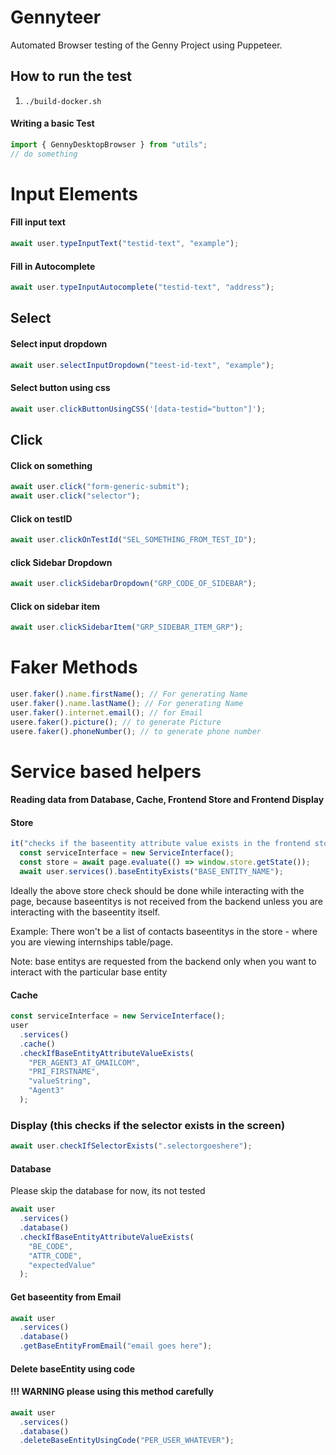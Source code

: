 # Gennyteer

Automated Browser testing of the Genny Project using Puppeteer.

## How to run the test

1. `./build-docker.sh`

#### Writing a basic Test

```javascript
import { GennyDesktopBrowser } from "utils";
// do something
```

# Input Elements

#### Fill input text

```javascript
await user.typeInputText("testid-text", "example");
```

#### Fill in Autocomplete

```javascript
await user.typeInputAutocomplete("testid-text", "address");
```

## Select

#### Select input dropdown

```javascript
await user.selectInputDropdown("teest-id-text", "example");
```

#### Select button using css

```javascript
await user.clickButtonUsingCSS('[data-testid="button"]');
```

## Click

#### Click on something

```javascript
await user.click("form-generic-submit");
await user.click("selector");
```

#### Click on testID

```javascript
await user.clickOnTestId("SEL_SOMETHING_FROM_TEST_ID");
```

#### click Sidebar Dropdown

```javascript
await user.clickSidebarDropdown("GRP_CODE_OF_SIDEBAR");
```

#### Click on sidebar item

```javascript
await user.clickSidebarItem("GRP_SIDEBAR_ITEM_GRP");
```

# Faker Methods

```javascript
user.faker().name.firstName(); // For generating Name
user.faker().name.lastName(); // For generating Name
user.faker().internet.email(); // for Email
usere.faker().picture(); // to generate Picture
usere.faker().phoneNumber(); // to generate phone number
```

# Service based helpers

#### Reading data from Database, Cache, Frontend Store and Frontend Display

#### Store

```javascript
it("checks if the baseentity attribute value exists in the frontend store", async () => {
  const serviceInterface = new ServiceInterface();
  const store = await page.evaluate(() => window.store.getState());
  await user.services().baseEntityExists("BASE_ENTITY_NAME");
```

Ideally the above store check should be done while interacting with the page, because baseentitys is not received from the backend unless you are interacting with the baseentity itself.

Example: There won't be a list of contacts baseentitys in the store - where you are viewing internships table/page.

Note: base entitys are requested from the backend only when you want to interact with the particular base entity

#### Cache

```javascript
const serviceInterface = new ServiceInterface();
user
  .services()
  .cache()
  .checkIfBaseEntityAttributeValueExists(
    "PER_AGENT3_AT_GMAILCOM",
    "PRI_FIRSTNAME",
    "valueString",
    "Agent3"
  );
```

### Display (this checks if the selector exists in the screen)

```javascript
await user.checkIfSelectorExists(".selectorgoeshere");
```

#### Database

Please skip the database for now, its not tested

```javascript
await user
  .services()
  .database()
  .checkIfBaseEntityAttributeValueExists(
    "BE_CODE",
    "ATTR_CODE",
    "expectedValue"
  );
```

#### Get baseentity from Email

```javascript
await user
  .services()
  .database()
  .getBaseEntityFromEmail("email goes here");
```

#### Delete baseEntity using code

#### !!! WARNING please using this method carefully

```javascript
await user
  .services()
  .database()
  .deleteBaseEntityUsingCode("PER_USER_WHATEVER");
```
